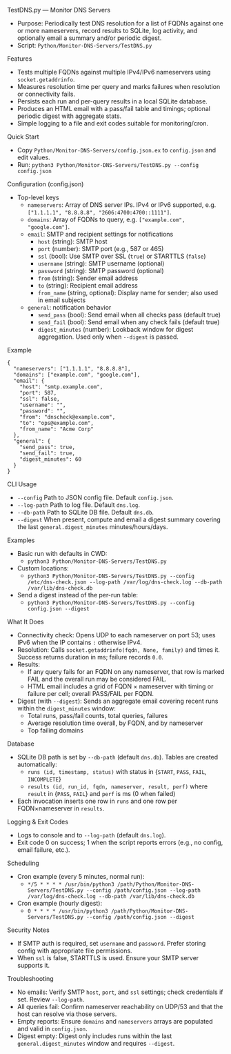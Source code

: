 TestDNS.py — Monitor DNS Servers

- Purpose: Periodically test DNS resolution for a list of FQDNs against one or more nameservers, record results to SQLite, log activity, and optionally email a summary and/or periodic digest.
- Script: `Python/Monitor-DNS-Servers/TestDNS.py`

Features

- Tests multiple FQDNs against multiple IPv4/IPv6 nameservers using `socket.getaddrinfo`.
- Measures resolution time per query and marks failures when resolution or connectivity fails.
- Persists each run and per-query results in a local SQLite database.
- Produces an HTML email with a pass/fail table and timings; optional periodic digest with aggregate stats.
- Simple logging to a file and exit codes suitable for monitoring/cron.

Quick Start

- Copy `Python/Monitor-DNS-Servers/config.json.ex` to `config.json` and edit values.
- Run: `python3 Python/Monitor-DNS-Servers/TestDNS.py --config config.json`

Configuration (config.json)

- Top-level keys
  - `nameservers`: Array of DNS server IPs. IPv4 or IPv6 supported, e.g. `["1.1.1.1", "8.8.8.8", "2606:4700:4700::1111"]`.
  - `domains`: Array of FQDNs to query, e.g. `["example.com", "google.com"]`.
  - `email`: SMTP and recipient settings for notifications
    - `host` (string): SMTP host
    - `port` (number): SMTP port (e.g., 587 or 465)
    - `ssl` (bool): Use SMTP over SSL (`true`) or STARTTLS (`false`)
    - `username` (string): SMTP username (optional)
    - `password` (string): SMTP password (optional)
    - `from` (string): Sender email address
    - `to` (string): Recipient email address
    - `from_name` (string, optional): Display name for sender; also used in email subjects
  - `general`: notification behavior
    - `send_pass` (bool): Send email when all checks pass (default true)
    - `send_fail` (bool): Send email when any check fails (default true)
    - `digest_minutes` (number): Lookback window for digest aggregation. Used only when `--digest` is passed.

Example

```
{
  "nameservers": ["1.1.1.1", "8.8.8.8"],
  "domains": ["example.com", "google.com"],
  "email": {
    "host": "smtp.example.com",
    "port": 587,
    "ssl": false,
    "username": "",
    "password": "",
    "from": "dnscheck@example.com",
    "to": "ops@example.com",
    "from_name": "Acme Corp"
  },
  "general": {
    "send_pass": true,
    "send_fail": true,
    "digest_minutes": 60
  }
}
```

CLI Usage

- `--config` Path to JSON config file. Default `config.json`.
- `--log-path` Path to log file. Default `dns.log`.
- `--db-path` Path to SQLite DB file. Default `dns.db`.
- `--digest` When present, compute and email a digest summary covering the last `general.digest_minutes` minutes/hours/days.

Examples

- Basic run with defaults in CWD:
  - `python3 Python/Monitor-DNS-Servers/TestDNS.py`
- Custom locations:
  - `python3 Python/Monitor-DNS-Servers/TestDNS.py --config /etc/dns-check.json --log-path /var/log/dns-check.log --db-path /var/lib/dns-check.db`
- Send a digest instead of the per-run table:
  - `python3 Python/Monitor-DNS-Servers/TestDNS.py --config config.json --digest`

What It Does

- Connectivity check: Opens UDP to each nameserver on port 53; uses IPv6 when the IP contains `:` otherwise IPv4.
- Resolution: Calls `socket.getaddrinfo(fqdn, None, family)` and times it. Success returns duration in ms; failure records `0.0`.
- Results:
  - If any query fails for an FQDN on any nameserver, that row is marked FAIL and the overall run may be considered FAIL.
  - HTML email includes a grid of FQDN × nameserver with timing or failure per cell; overall PASS/FAIL per FQDN.
- Digest (with `--digest`): Sends an aggregate email covering recent runs within the `digest_minutes` window:
  - Total runs, pass/fail counts, total queries, failures
  - Average resolution time overall, by FQDN, and by nameserver
  - Top failing domains

Database

- SQLite DB path is set by `--db-path` (default `dns.db`). Tables are created automatically:
  - `runs (id, timestamp, status)` with status in {`START`, `PASS`, `FAIL`, `INCOMPLETE`}
  - `results (id, run_id, fqdn, nameserver, result, perf)` where `result` in {`PASS`, `FAIL`} and `perf` is ms (0 when failed)
- Each invocation inserts one row in `runs` and one row per FQDN×nameserver in `results`.

Logging & Exit Codes

- Logs to console and to `--log-path` (default `dns.log`).
- Exit code 0 on success; 1 when the script reports errors (e.g., no config, email failure, etc.).

Scheduling

- Cron example (every 5 minutes, normal run):
  - `*/5 * * * * /usr/bin/python3 /path/Python/Monitor-DNS-Servers/TestDNS.py --config /path/config.json --log-path /var/log/dns-check.log --db-path /var/lib/dns-check.db`
- Cron example (hourly digest):
  - `0 * * * * /usr/bin/python3 /path/Python/Monitor-DNS-Servers/TestDNS.py --config /path/config.json --digest`

Security Notes

- If SMTP auth is required, set `username` and `password`. Prefer storing config with appropriate file permissions.
- When `ssl` is false, STARTTLS is used. Ensure your SMTP server supports it.

Troubleshooting

- No emails: Verify SMTP `host`, `port`, and `ssl` settings; check credentials if set. Review `--log-path`.
- All queries fail: Confirm nameserver reachability on UDP/53 and that the host can resolve via those servers.
- Empty reports: Ensure `domains` and `nameservers` arrays are populated and valid in `config.json`.
- Digest empty: Digest only includes runs within the last `general.digest_minutes` window and requires `--digest`.
